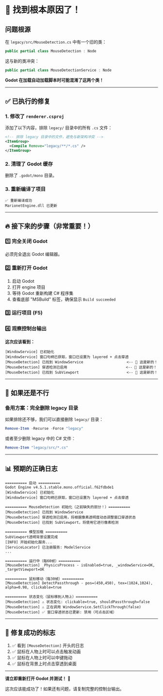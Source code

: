 # 🎯 找到根本原因了！

## 问题根源

在 `legacy/src/MouseDetection.cs` 中有一个旧的类：
```csharp
public partial class MouseDetection : Node
```

这与新的类冲突：
```csharp
public partial class MouseDetectionService : Node
```

**Godot 在加载自动加载脚本时可能混淆了这两个类！**

---

## ✅ 已执行的修复

### 1. 修改了 `renderer.csproj`
添加了以下内容，排除 `legacy/` 目录中的所有 `.cs` 文件：
```xml
<!-- 排除 legacy 目录中的文件，避免与新架构冲突 -->
<ItemGroup>
  <Compile Remove="legacy/**/*.cs" />
</ItemGroup>
```

### 2. 清理了 Godot 缓存
删除了 `.godot/mono` 目录。

### 3. 重新编译了项目
```
✅ 重新编译成功
MarionetEngine.dll 已更新
```

---

## 🔥 接下来的步骤（非常重要！）

### 1️⃣ **完全关闭 Godot**
必须完全退出 Godot 编辑器。

### 2️⃣ **重新打开 Godot**
1. 启动 Godot
2. 打开 engine 项目
3. 等待 Godot 重新构建 C# 程序集
4. 查看底部 "MSBuild" 标签，确保显示 `Build succeeded`

### 3️⃣ **运行项目 (F5)**

### 4️⃣ **观察控制台输出**

**这次应该看到：**
```
[WindowService] 已初始化
[WindowService] 窗口句柄已获取，窗口已设置为 layered + 点击穿透
[MouseDetection] 已找到 WindowService                    <-- 🎯 这是新的！
[MouseDetection] 穿透检测已启用                           <-- 🎯 这是新的！
[MouseDetection] 已找到 SubViewport                      <-- 🎯 这是新的！
```

---

## 🐛 如果还是不行

### 备用方案：完全删除 legacy 目录

如果排除还不够，我们可以直接删除 `legacy/` 目录：

```powershell
Remove-Item -Recurse -Force "legacy"
```

或者至少删除 legacy 中的 C# 文件：

```powershell
Remove-Item "legacy/src/*.cs"
```

---

## 📊 预期的正确日志

```
========== 启动 ==========
Godot Engine v4.5.1.stable.mono.official.f62fdbde1
[WindowService] 已初始化
[WindowService] 窗口句柄已获取，窗口已设置为 layered + 点击穿透

========== MouseDetection 初始化（之前缺失的部分！）==========
[MouseDetection] 已找到 WindowService
[MouseDetection] 穿透检测已启用，将根据像素透明度动态调整窗口穿透状态
[MouseDetection] 已找到 SubViewport，将使用它进行像素检测

========== 模型加载 ==========
SubViewport透明背景设置完成
[INFO] 开始初始化服务...
[ServiceLocator] 已注册服务: ModelService
...

========== 运行中（每60帧）==========
[MouseDetection] _PhysicsProcess - isEnabled=true, _windowService=OK, _targetViewport=OK

========== 鼠标移动（每30帧）==========
[MouseDetection] DetectPassthrough - pos=(450,450), tex=(1024,1024), alpha=0.98, clickable=true

========== 状态变化（鼠标移到人物上）==========
[MouseDetection] ⚠️ 状态变化: clickable=true, shouldPassthrough=false
[MouseDetection] ⚠️ 正在调用 WindowService.SetClickThrough(false)
[MouseDetection] ✅ 窗口穿透状态已更新: 禁用（可点击区域）
```

---

## 🎉 修复成功的标志

1. ✅ 看到 `[MouseDetection]` 开头的日志
2. ✅ 鼠标在人物上时可以点击触发动画
3. ✅ 鼠标在人物上时可以中键拖动
4. ✅ 鼠标在背景上时点击穿透到桌面

---

**请立即重新打开 Godot 并测试！** 🚀

这次应该能成功了！如果还有问题，请复制完整的控制台输出。

